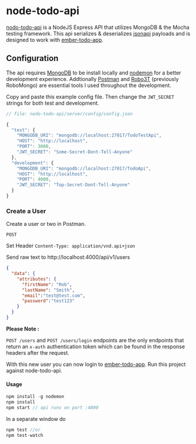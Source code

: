 # node-todo-api

[nodo-todo-api](https://github.com/ivorscott/node-todo-api) is a NodeJS Express API that utilizes MongoDB & the Mocha testing framework.
This api serializes & deserializes [jsonapi](http://jsonapi.org) payloads and is designed to work with [ember-todo-app](https://github.com/ivorscott/ember-todo-app).


## Configuration

The api requires [MongoDB](https://www.mongodb.com) to be install locally and [nodemon](https://github.com/remy/nodemon) for a better development experience. Addtionally [Postman](https://www.getpostman.com) and [Robo3T](https://robomongo.org/) (previously RoboMongo) are essential tools I used throughout the development.

Copy and paste this example config file. Then change the `JWT_SECRET` strings for both test and development.

```javascript
// file: nodo-todo-api/server/config/config.json

{
  "test": {
    "MONGODB_URI": "mongodb://localhost:27017/TodoTestApi",
    "HOST": "http://localhost",
    "PORT": 3000,
    "JWT_SECRET": "Some-Secret-Dont-Tell-Anyone"
  },
  "development": {
    "MONGODB_URI": "mongodb://localhost:27017/TodoApi",
    "HOST": "http://localhost",
    "PORT": 4000,
    "JWT_SECRET": "Top-Secret-Dont-Tell-Anyone"
  }
}
```

### Create a User
Create a user or two in Postman.

`POST`

Set Header
  `Content-Type: application/vnd.api+json`

Send raw text to http://localhost:4000/api/v1/users

```json
{
  "data": {
    "attributes": {
      "firstName": "Rob",
      "lastName": "Smith",
      "email":"test@test.com",
      "password":"test123"
    }
  }
}
```

**Please Note :**

 `POST /users` and `POST /users/login` endpoints are the only endpoints that return an `x-auth` authentication token which can be found in the response headers after the request.

 With this new user you can now login to  [ember-todo-app](https://github.com/ivorscott/ember-todo-app). Run this project against node-todo-api.

#### Usage
```javascript
npm install -g nodemon
npm install
npm start // api runs on port :4000
```

In a separate window do

```javascript
npm test //or
npm test-watch
```
